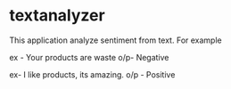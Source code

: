 # textanalyzer
This application analyze sentiment from text. For example

ex - Your products are waste
o/p- Negative

ex- I like products, its amazing.
o/p - Positive
